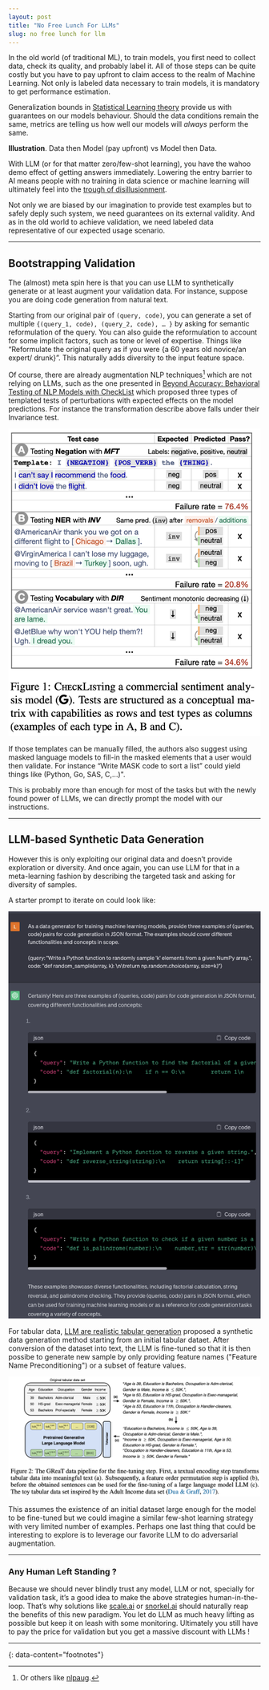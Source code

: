 ```yaml
---
layout: post
title: "No Free Lunch For LLMs"
slug: no free lunch for llm
---
```



In the old world (of traditional ML), to train models, you first need to collect data, check its quality, and probably label it. All of those steps can be quite costly but you have to pay upfront to claim access to the realm of Machine Learning. Not only is labeled data necessary to train models, it is mandatory to get performance estimation.  

Generalization bounds in [Statistical Learning theory](https://en.wikipedia.org/wiki/Statistical_learning_theory) provide us with guarantees on our models behaviour. Should the data conditions remain the same, metrics are telling us how well our models will *always* perform the same.

**Illustration**. Data then Model (pay upfront) vs Model then Data.

With LLM (or for that matter zero/few-shot learning), you have the wahoo demo effect of getting answers immediately. Lowering the entry barrier to AI means people with no training in data science or machine learning will ultimately feel into the [trough of disillusionment](https://www.gartner.com/en/chat/gartner-hype-cycle).  

Not only we are biased by our imagination to provide test examples but to safely deply such system, we need guarantees on its external validity. And as in the old world to achieve validation, we need labeled data representative of our expected usage scenario.

---
## Bootstrapping Validation

The (almost) meta spin here is that you can use LLM to synthetically generate or at least augment your validation data. For instance, suppose you are doing code generation from natural text.

Starting from our original pair of `(query, code)`, you can generate a set of multiple `{(query_1, code), (query_2, code), … }` by asking for semantic reformulation of the query. You can also guide the reformulation to account for some implicit factors, such as tone or level of expertise. Things like “Reformulate the original query as if you were {a 60 years old novice/an expert/ drunk}”. This naturally adds diversity to the input feature space.

Of course, there are already augmentation NLP techniques[^1] which are not relying on LLMs, such as the one presented in [Beyond Accuracy: Behavioral Testing of NLP Models with CheckList](https://homes.cs.washington.edu/~marcotcr/acl20_checklist.pdf) which proposed three types of templated tests of perturbations with expected effects on the model predictions. For instance the transformation describe above falls under their Invariance test.

![Checklist](/assets/images/checklist.png)

If those templates can be manually filled, the authors also suggest using masked language models to fill-in the masked elements that a user would then validate. For instance “Write MASK code to sort a list” could yield  things like (Python, Go, SAS, C,…)".

This is probably more than enough for most of the tasks but with the newly found power of LLMs, we can directly prompt the model with our instructions.

---
## LLM-based Synthetic Data Generation

However this is only exploiting our original data and doesn’t provide exploration or diversity. And once again, you can use LLM for that in a meta-learning fashion by describing the targeted task and asking for diversity of samples.

A starter prompt to iterate on could look like:

![ChatGPT Prompt](/assets/images/prompt_example.png)

For tabular data, [LLM are realistic tabular generation](https://arxiv.org/pdf/2210.06280.pdf) proposed a synthetic data generation method starting from an initial tabular dataet. After conversion of the dataset into text, the LLM is fine-tuned so that it is then possibe to generate new sample by only providing feature names ("Feature Name Preconditioning") or a subset of feature values.

![Great](/assets/images/GReaT.png)

This assumes the existence of an initial dataset large enough for the model to be fine-tuned but we could imagine a similar few-shot learning strategy with very limited number of examples. Perhaps one last thing that could be interesting to explore is to leverage our favorite LLM to do adversarial augmentation.

---
### Any Human Left Standing ?

Because we should never blindly trust any model, LLM or not, specially for validation task, it’s a good idea to make the above strategies human-in-the-loop. That’s why solutions like [scale.ai](http://scale.ai) or [snorkel.ai](https://snorkel.ai) should naturally reap the benefits of this new paradigm. You let do LLM as much heavy lifting as possible but keep it on leash with some monitoring. Ultimately you still have to pay the price for validation but you get a massive discount with LLMs !

---
{: data-content="footnotes"}

[^1]: Or others like [nlpaug](https://github.com/makcedward/nlpaug).

